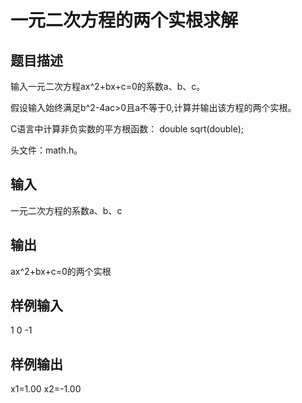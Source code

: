  # 一元二次方程的两个实根求解  
  
 ## 题目描述  
 输入一元二次方程ax^2+bx+c=0的系数a、b、c。  
   
 假设输入始终满足b^2-4ac>0且a不等于0,计算并输出该方程的两个实根。  
   
 C语言中计算非负实数的平方根函数： double sqrt(double);  
   
 头文件：math.h。  
   
 ## 输入  
 一元二次方程的系数a、b、c  
   
 ## 输出  
 ax^2+bx+c=0的两个实根  
   
 ## 样例输入  
 1 0 -1  
 ## 样例输出  
 x1=1.00 x2=-1.00  
   
  

